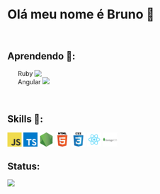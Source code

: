 <!DOCTYPE html>
<html lang="en">

<head>
</head>

<body>

<h1>Olá meu nome é Bruno 👋</h1>
<br/>
<h2>Aprendendo 📖: </h2> 
<ul> 
    <li style="display: flex; gap: 4px; align-items: center;">Ruby  <img height="15em" src="https://github.com/brunobispo12/brunobispo12/assets/124530740/6f639718-d8d4-4c5b-baaf-1952494ff82e" style="max-width: 100%"</li> 
    <li style="display: flex; gap: 4px; align-items: center;">Angular  <img height="22em" src="https://github.com/brunobispo12/brunobispo12/assets/124530740/caaeb5f5-a1ab-490a-b2f8-232808e861ab(https://icons8.com.br/icon/71257/angularjs)" style="max-width: 100%" </li>
</ul>
<br/>
<h2>Skills 🚀:</h2>
<code><img height="32" src="https://raw.githubusercontent.com/github/explore/80688e429a7d4ef2fca1e82350fe8e3517d3494d/topics/javascript/javascript.png" alt="Javascript"/></code>
<code><img height="32" src="https://raw.githubusercontent.com/github/explore/80688e429a7d4ef2fca1e82350fe8e3517d3494d/topics/typescript/typescript.png" alt="Typescript"/></code>
<code><img height="32" src="https://raw.githubusercontent.com/github/explore/80688e429a7d4ef2fca1e82350fe8e3517d3494d/topics/nodejs/nodejs.png" alt="Nodejs"/></code>
<code><img height="32" src="https://raw.githubusercontent.com/github/explore/80688e429a7d4ef2fca1e82350fe8e3517d3494d/topics/html/html.png" alt="HTML5"/></code>
<code><img height="32" src="https://raw.githubusercontent.com/github/explore/80688e429a7d4ef2fca1e82350fe8e3517d3494d/topics/css/css.png" alt="CSS"/></code>
<code><img height="32" src="https://raw.githubusercontent.com/github/explore/80688e429a7d4ef2fca1e82350fe8e3517d3494d/topics/react/react.png" alt="React"/></code>
<code><img height="32" src="https://raw.githubusercontent.com/github/explore/80688e429a7d4ef2fca1e82350fe8e3517d3494d/topics/mongodb/mongodb.png" alt="MongoDB"/></code>
<br/>
<h2>Status: </h2>
<img height="180em" src="https://github-readme-stats.vercel.app/api/top-langs/?username=brunobispo12&amp;layout=compact&amp;langs_count=7&amp;theme=dark" style="max-width: 100%;">

</body>

</html>
